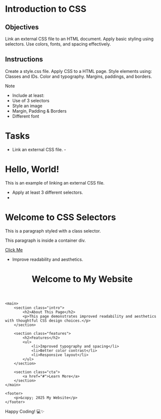 # Introduction to CSS

## Objectives
Link an external CSS file to an HTML document.
Apply basic styling using selectors.
Use colors, fonts, and spacing effectively.

## Instructions

Create a style.css file.
Apply CSS to a HTML page.
Style elements using:
Classes and IDs.
Color and typography.
Margins, paddings, and borders.

>[!NOTE]
>  - Include at least:
>  - Use of 3 selectors
>  - Style an image
>  - Margin, Padding & Borders
>  - Different font

# Tasks
 - Link an external CSS file.
 -<!DOCTYPE html>
<html lang="en">
<head>
    <meta charset="UTF-8">
    <meta name="viewport" content="width=device-width, initial-scale=1.0">
    <title>External CSS Example</title>
    <!-- Linking the external CSS file -->
    <link rel="stylesheet" href="styles.css">
</head>
<body>
    <h1>Hello, World!</h1>
    <p>This is an example of linking an external CSS file.</p>
</body>
</html>
 
 - Apply at least 3 different selectors.
 - <!DOCTYPE html>
<html lang="en">
<head>
    <meta charset="UTF-8">
    <meta name="viewport" content="width=device-width, initial-scale=1.0">
    <title>CSS Selectors Example</title>
    <link rel="stylesheet" href="styles.css">
</head>
<body>
    <h1>Welcome to CSS Selectors</h1>
    <p>This is a paragraph styled with a class selector.</p>
    <div class="container">
        <p>This paragraph is inside a container div.</p>
    </div>
    <a href="#">Click Me</a>
</body>
</html>

 - Improve readability and aesthetics.
<!DOCTYPE html>
<html lang="en">
<head>
    <meta charset="UTF-8">
    <meta name="viewport" content="width=device-width, initial-scale=1.0">
    <title>Improved Design Example</title>
    <link rel="stylesheet" href="styles.css">
</head>
<body>
    <header>
        <h1>Welcome to My Website</h1>
    </header>

    <main>
        <section class="intro">
            <h2>About This Page</h2>
            <p>This page demonstrates improved readability and aesthetics with thoughtful CSS design choices.</p>
        </section>

        <section class="features">
            <h2>Features</h2>
            <ul>
                <li>Improved typography and spacing</li>
                <li>Better color contrast</li>
                <li>Responsive layout</li>
            </ul>
        </section>

        <section class="cta">
            <a href="#">Learn More</a>
        </section>
    </main>

    <footer>
        <p>&copy; 2025 My Website</p>
    </footer>
</body>
</html>


Happy Coding! 💻✨
